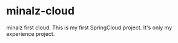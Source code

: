 # minalz-cloud
minalz first cloud.
This is my first SpringCloud project.
It's only my experience project.
